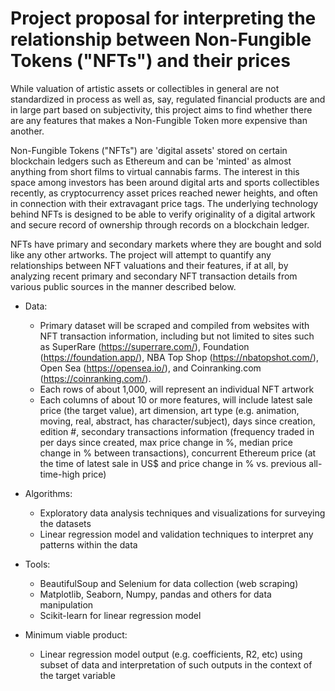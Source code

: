 # Project proposal for interpreting the relationship between Non-Fungible Tokens ("NFTs") and their prices

While valuation of artistic assets or collectibles in general are not standardized in process as well as, say, regulated financial products are and in large part based on subjectivity, this project aims to find whether there are any features that makes a Non-Fungible Token more expensive than another. 

Non-Fungible Tokens ("NFTs") are 'digital assets' stored on certain blockchain ledgers such as Ethereum and can be 'minted' as almost anything from short films to virtual cannabis farms. The interest in this space among investors has been around digital arts and sports collectibles recently, as cryptocurrency asset prices reached newer heights, and often in connection with their extravagant price tags. The underlying technology behind NFTs is designed to be able to verify originality of a digital artwork and secure record of ownership through records on a blockchain ledger. 

NFTs have primary and secondary markets where they are bought and sold like any other artworks. The project will attempt to quantify any relationships between NFT valuations and their features, if at all, by analyzing recent primary and secondary NFT transaction details from various public sources in the manner described below.

- Data:
  - Primary dataset will be scraped and compiled from websites with NFT transaction information, including but not limited to sites such as SuperRare (https://superrare.com/), Foundation (https://foundation.app/), NBA Top Shop (https://nbatopshot.com/), Open Sea (https://opensea.io/), and Coinranking.com (https://coinranking.com/). 
  - Each rows of about 1,000, will represent an individual NFT artwork
  - Each columns of about 10 or more features, will include latest sale price (the target value), art dimension, art type (e.g. animation, moving, real, abstract, has character/subject), days since creation, edition #, secondary transactions information (frequency traded in per days since created, max price change in %, median price change in % between transactions), concurrent Ethereum price (at the time of latest sale in US$ and price change in % vs. previous all-time-high price)

- Algorithms:
  - Exploratory data analysis techniques and visualizations for surveying the datasets
  - Linear regression model and validation techniques to interpret any patterns within the data

- Tools:
  - BeautifulSoup and Selenium for data collection (web scraping)
  - Matplotlib, Seaborn, Numpy, pandas and others for data manipulation
  - Scikit-learn for linear regression model

- Minimum viable product: 
  - Linear regression model output (e.g. coefficients, R2, etc) using subset of data and interpretation of such outputs in the context of the target variable
